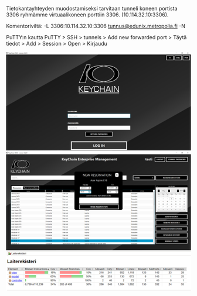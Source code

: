 Tietokantayhteyden muodostamiseksi tarvitaan tunneli koneen portista 3306 ryhmämme virtuaalikoneen porttiin 3306. (10.114.32.10:3306).

Komentoriviltä:
 -L 3306:10.114.32.10:3306 tunnus@edunix.metropolia.fi -N

PuTTY:n kautta
PuTTY > SSH > tunnels > Add new forwarded port > Täytä tiedot > Add > Session > Open > Kirjaudu

![](Kuvatesti/kuva2.PNG)
![](Kuvatesti/kuva1.PNG)
![](Kuvatesti/testit.PNG)
